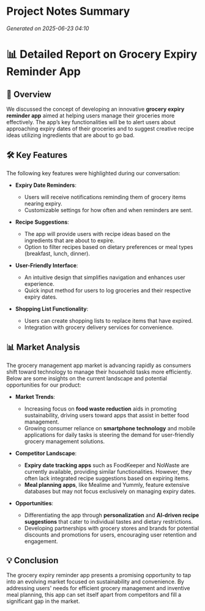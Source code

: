 # Project Notes Summary

*Generated on 2025-06-23 04:10*

# 📊 **Detailed Report on Grocery Expiry Reminder App**

## 🌟 **Overview**
We discussed the concept of developing an innovative **grocery expiry reminder app** aimed at helping users manage their groceries more effectively. The app’s key functionalities will be to alert users about approaching expiry dates of their groceries and to suggest creative recipe ideas utilizing ingredients that are about to go bad. 

## 🛠️ **Key Features**
The following key features were highlighted during our conversation:

- **Expiry Date Reminders**: 
  - Users will receive notifications reminding them of grocery items nearing expiry.
  - Customizable settings for how often and when reminders are sent.
  
- **Recipe Suggestions**: 
  - The app will provide users with recipe ideas based on the ingredients that are about to expire.
  - Option to filter recipes based on dietary preferences or meal types (breakfast, lunch, dinner).

- **User-Friendly Interface**: 
  - An intuitive design that simplifies navigation and enhances user experience.
  - Quick input method for users to log groceries and their respective expiry dates.

- **Shopping List Functionality**: 
  - Users can create shopping lists to replace items that have expired.
  - Integration with grocery delivery services for convenience.

## 📊 **Market Analysis**
The grocery management app market is advancing rapidly as consumers shift toward technology to manage their household tasks more efficiently. Below are some insights on the current landscape and potential opportunities for our product:

- **Market Trends**:
  - Increasing focus on **food waste reduction** aids in promoting sustainability, driving users toward apps that assist in better food management.
  - Growing consumer reliance on **smartphone technology** and mobile applications for daily tasks is steering the demand for user-friendly grocery management solutions.

- **Competitor Landscape**:
  - **Expiry date tracking apps** such as FoodKeeper and NoWaste are currently available, providing similar functionalities. However, they often lack integrated recipe suggestions based on expiring items.
  - **Meal planning apps**, like Mealime and Yummly, feature extensive databases but may not focus exclusively on managing expiry dates.
  
- **Opportunities**:
  - Differentiating the app through **personalization** and **AI-driven recipe suggestions** that cater to individual tastes and dietary restrictions.
  - Developing partnerships with grocery stores and brands for potential discounts and promotions for users, encouraging user retention and engagement.

## 💡 **Conclusion**
The grocery expiry reminder app presents a promising opportunity to tap into an evolving market focused on sustainability and convenience. By addressing users' needs for efficient grocery management and inventive meal planning, this app can set itself apart from competitors and fill a significant gap in the market.